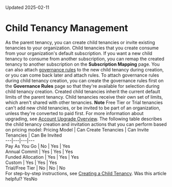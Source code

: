 Updated 2025-02-11
# Child Tenancy Management
As the parent tenancy, you can create child tenancies or invite existing tenancies to your organization.
Child tenancies that you create consume from your organization's default subscription. If you want a new child tenancy to consume from another subscription, you can remap the created tenancy to another subscription on the **Subscription Mapping** page.
You can also attach [governance rules](https://docs.oracle.com/en-us/iaas/Content/General/organization/add-governance.htm#add_governance "Use governance rules to configure and attach controls to tenancies in your organization. When a governance rule is attached to a tenancy, a corresponding resource is created and then locked in the target tenancy.") to the new child tenancy during creation, or you can come back later and attach rules. To attach governance rules during child tenancy creation, you can create the governance rules first on the **Governance Rules** page so that they're available for selection during child tenancy creation.
Created child tenancies inherit the current default limits of the parent tenancy. Child tenancies receive their own set of limits, which aren't shared with other tenancies.
**Note** Free Tier or Trial tenancies can't add new child tenancies, or be invited to be part of an organization, unless they're converted to paid first. For more information about upgrading, see [Account Upgrade Overview](https://docs.oracle.com/iaas/Content/Billing/Tasks/changingpaymentmethod.htm#Upgrade).
The following table describes the child tenancy creation and invitation actions that you can perform based on pricing model:
Pricing Model | Can Create Tenancies | Can Invite Tenancies | Can Be Invited  
---|---|---|---  
Pay As You Go | No | Yes | Yes  
Annual Commit | Yes | Yes | Yes  
Funded Allocation | Yes | Yes | Yes  
Custom  | Yes | Yes | Yes  
Trial/Free Tier | No | No | No  
For step-by-step instructions, see [Creating a Child Tenancy](https://docs.oracle.com/en-us/iaas/Content/General/organization/child-tenancy-create.htm#child_tenancy_create "Create a child tenancy in your organization.").
Was this article helpful?
YesNo

